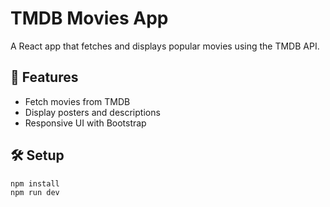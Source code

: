 # TMDB Movies App

A React app that fetches and displays popular movies using the TMDB API.

## 🚀 Features

- Fetch movies from TMDB
- Display posters and descriptions
- Responsive UI with Bootstrap

## 🛠️ Setup

```bash
npm install
npm run dev
